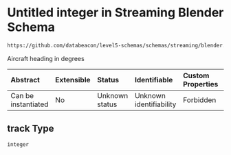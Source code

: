 # Untitled integer in Streaming Blender Schema

```txt
https://github.com/databeacon/level5-schemas/schemas/streaming/blender.schema.json#/properties/flights/properties/track
```

Aircraft heading in degrees

| Abstract            | Extensible | Status         | Identifiable            | Custom Properties | Additional Properties | Access Restrictions | Defined In                                                                              |
| :------------------ | :--------- | :------------- | :---------------------- | :---------------- | :-------------------- | :------------------ | :-------------------------------------------------------------------------------------- |
| Can be instantiated | No         | Unknown status | Unknown identifiability | Forbidden         | Allowed               | none                | [blender.schema.json\*](../../out/streaming/blender.schema.json "open original schema") |

## track Type

`integer`
